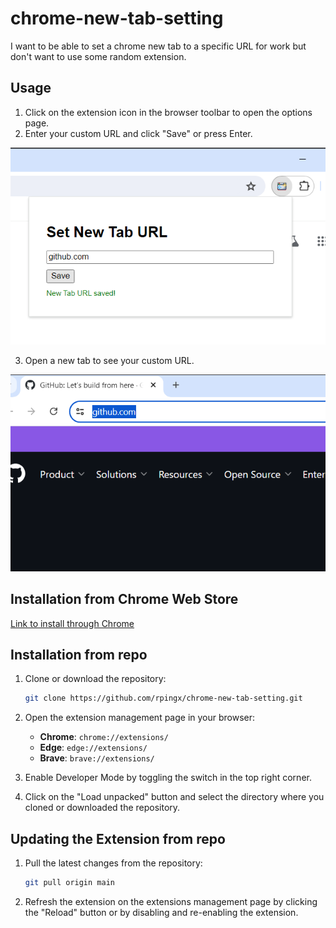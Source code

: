 # chrome-new-tab-setting
I want to be able to set a chrome new tab to a specific URL for work but don't want to use some random extension.

## Usage

1. Click on the extension icon in the browser toolbar to open the options page.
2. Enter your custom URL and click "Save" or press Enter.

![preview of "options"](https://github.com/rpingx/chrome-new-tab-setting/raw/main/prev1.png)

3. Open a new tab to see your custom URL.

![preview of new tab redirecting to Github.com](https://github.com/rpingx/chrome-new-tab-setting/raw/main/prev2.png)

## Installation from Chrome Web Store

[Link to install through Chrome](https://chromewebstore.google.com/detail/set-new-tab-url/abjcnpnlahfkiakmbjjfdcabfljfnfck?hl=en)

## Installation from repo

1. Clone or download the repository:
    ```sh
    git clone https://github.com/rpingx/chrome-new-tab-setting.git
    ```

2. Open the extension management page in your browser:
   - **Chrome**: `chrome://extensions/`
   - **Edge**: `edge://extensions/`
   - **Brave**: `brave://extensions/`

3. Enable Developer Mode by toggling the switch in the top right corner.

4. Click on the "Load unpacked" button and select the directory where you cloned or downloaded the repository.

## Updating the Extension from repo

1. Pull the latest changes from the repository:
    ```sh
    git pull origin main
    ```

2. Refresh the extension on the extensions management page by clicking the "Reload" button or by disabling and re-enabling the extension.
